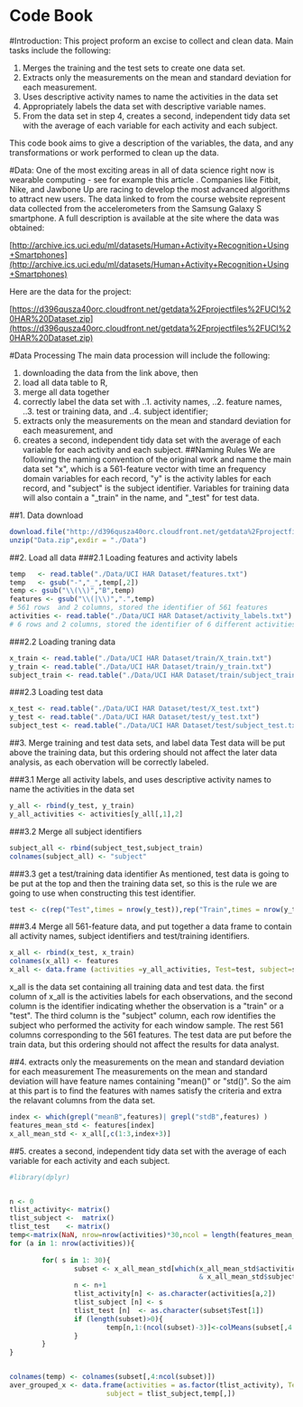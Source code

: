 
Code Book
==========================
#Introduction:
This project proform an excise to collect and clean data. Main tasks include the following: 
1. Merges the training and the test sets to create one data set.
2. Extracts only the measurements on the mean and standard deviation for each measurement. 
3. Uses descriptive activity names to name the activities in the data set
4. Appropriately labels the data set with descriptive variable names. 
5. From the data set in step 4, creates a second, independent tidy data set with the average of each variable for each activity and each subject.

This code book aims to give a description of the variables, the data, and any transformations or work performed to clean up the data.

#Data: 
One of the most exciting areas in all of data science right now is wearable computing - see for example this article . Companies like Fitbit, Nike, and Jawbone Up are racing to develop the most advanced algorithms to attract new users. The data linked to from the course website represent data collected from the accelerometers from the Samsung Galaxy S smartphone. A full description is available at the site where the data was obtained: 

[http://archive.ics.uci.edu/ml/datasets/Human+Activity+Recognition+Using+Smartphones](http://archive.ics.uci.edu/ml/datasets/Human+Activity+Recognition+Using+Smartphones) 

Here are the data for the project: 

[https://d396qusza40orc.cloudfront.net/getdata%2Fprojectfiles%2FUCI%20HAR%20Dataset.zip](https://d396qusza40orc.cloudfront.net/getdata%2Fprojectfiles%2FUCI%20HAR%20Dataset.zip)

#Data Processing
The main data procession will include the following: 
1. downloading the data from the link above, then 
2. load all data table to R,
3. merge all data together
4. correctly label the data set with
..1. activity names,
..2. feature names,
..3. test or training data, and 
..4. subject identifier;
5. extracts only the measurements on the mean and standard deviation for each measurement, and 
6. creates a second, independent tidy data set with the average of each variable for each activity and each subject. 
##Naming Rules
We are following the naming convention of the original work and name the main data set "x", which is a 561-feature vector with time an frequency domain variables for each record, "y" is the activity lables for each record, and "subject" is the subject identifier. Variables for training data will also contain a "_train" in the name, and "_test" for test data. 

##1. Data download

```r
download.file("http://d396qusza40orc.cloudfront.net/getdata%2Fprojectfiles%2FUCI%20HAR%20Dataset.zip",destfile="Data.zip")
unzip("Data.zip",exdir = "./Data")
```
##2. Load all data
###2.1 Loading features and activity labels

```r
temp   <- read.table("./Data/UCI HAR Dataset/features.txt")  
temp   <- gsub("-","_",temp[,2])
temp <- gsub("\\(\\)","B",temp)
features <- gsub("\\(|\\)",".",temp)
# 561 rows  and 2 columns, stored the identifier of 561 features
activities <- read.table("./Data/UCI HAR Dataset/activity_labels.txt")
# 6 rows and 2 columns, stored the identifier of 6 different activities
```

###2.2 Loading traning data

```r
x_train <- read.table("./Data/UCI HAR Dataset/train/X_train.txt")
y_train <- read.table("./Data/UCI HAR Dataset/train/y_train.txt")
subject_train <- read.table("./Data/UCI HAR Dataset/train/subject_train.txt")
```

###2.3 Loading test data

```r
x_test <- read.table("./Data/UCI HAR Dataset/test/X_test.txt")
y_test <- read.table("./Data/UCI HAR Dataset/test/y_test.txt")
subject_test <- read.table("./Data/UCI HAR Dataset/test/subject_test.txt")
```
##3. Merge training and test data sets, and label data
Test data will be put above the training data, but this ordering should not affect the later data analysis, as each obervation will be correctly labeled. 

###3.1 Merge all activity labels, and uses descriptive activity names to name the activities in the data set

```r
y_all <- rbind(y_test, y_train)
y_all_activities <- activities[y_all[,1],2]
```
###3.2 Merge all subject identifiers

```r
subject_all <- rbind(subject_test,subject_train)
colnames(subject_all) <- "subject"
```
###3.3 get a test/training data identifier
As mentioned, test data is going to be put at the top and then the training data set, so this is the rule we are going to use when constructing this test identifier. 

```r
test <- c(rep("Test",times = nrow(y_test)),rep("Train",times = nrow(y_train)))
```
###3.4 Merge all 561-feature data, and put together a data frame to contain all activity names, subject identifiers and test/training identifiers.

```r
x_all <- rbind(x_test, x_train)
colnames(x_all) <- features
x_all <- data.frame (activities =y_all_activities, Test=test, subject=subject_all, x_all[,])
```
x_all is the data set containing all training data and test data. the first column of x_all is the activities labels for each observations, and the second column is the identifier indicating whether the observation is a "train" or a "test". The third column is the "subject" column, each row identifies the subject who performed the activity for each window sample. The rest 561 columns corresponding to the 561 features. The test data are put before the train data, but this ordering should not affect the results for data analyst. 

##4. extracts only the measurements on the mean and standard deviation for each measurement
The measurements on the mean and standard deviation will have feature names containing "mean()" or "std()". So the aim at this part is to find the features with names satisfy the criteria and extra the relavant columns from the data set. 

```r
index <- which(grepl("meanB",features)| grepl("stdB",features) ) 
features_mean_std <- features[index]
x_all_mean_std <- x_all[,c(1:3,index+3)]
```
##5. creates a second, independent tidy data set with the average of each variable for each activity and each subject.

```r
#library(dplyr)


n <- 0
tlist_activity<- matrix()
tlist_subject <-  matrix()
tlist_test    <- matrix()
temp<-matrix(NaN, nrow=nrow(activities)*30,ncol = length(features_mean_std))
for (a in 1: nrow(activities)){
        
        for( s in 1: 30){
                subset <- x_all_mean_std[which(x_all_mean_std$activities==activities[a,2] 
                                               & x_all_mean_std$subject==s),]       
                n <- n+1
                tlist_activity[n] <- as.character(activities[a,2])
                tlist_subject [n] <- s 
                tlist_test [n]  <- as.character(subset$Test[1])
                if (length(subset)>0){
                        temp[n,1:(ncol(subset)-3)]<-colMeans(subset[,4:ncol(subset)])
                }
        }
}


colnames(temp) <- colnames(subset[,4:ncol(subset)])
aver_grouped_x <- data.frame(activities = as.factor(tlist_activity), Test = as.factor(tlist_test),      
                        subject = tlist_subject,temp[,])
```
